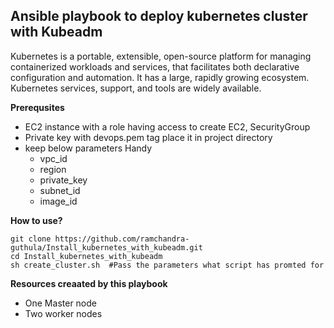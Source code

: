 ## Ansible playbook to deploy kubernetes cluster with Kubeadm 

   Kubernetes is a portable, extensible, open-source platform for managing containerized workloads and services, that facilitates both declarative configuration and automation. It has a large, rapidly growing ecosystem. Kubernetes services, support, and tools are widely available.

**Prerequsites**
- EC2 instance with a role having access to create EC2, SecurityGroup 
- Private key with devops.pem tag place it in project directory
- keep below parameters Handy 
   - vpc_id
   - region
   - private_key
   - subnet_id
   - image_id
   
**How to use?**

```
git clone https://github.com/ramchandra-guthula/Install_kubernetes_with_kubeadm.git
cd Install_kubernetes_with_kubeadm
sh create_cluster.sh  #Pass the parameters what script has promted for

```

**Resources creaated by this playbook**
- One Master node
- Two worker nodes 




